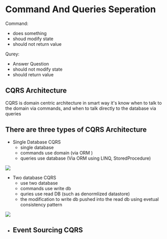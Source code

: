# Command And Queries Seperation

Command:
* does something
* shoud modify state
* should not return value

Qurey:
* Answer Question
* should not modify state
* should return value

## CQRS Architecture
CQRS is domain centric architecture in smart way it's know when to talk to the domain via commands, and when to talk directly to the database via queries

## There are three types of CQRS Architecture
* Single Database CQRS
    - single database
    - commands use domain (via ORM )
    - queries use database (Via ORM using LINQ, StoredProcedure)

![](./media/single_cqrs.png)

* Two database CQRS
    - use two database
    - commands use write db
    - quries use read DB (such as denormlized datastore)
    - the modification to write db pushed into the read db using evetual consistency pattern

![](./media/twodb_cqrs.png)

* Event Sourcing CQRS
    -
